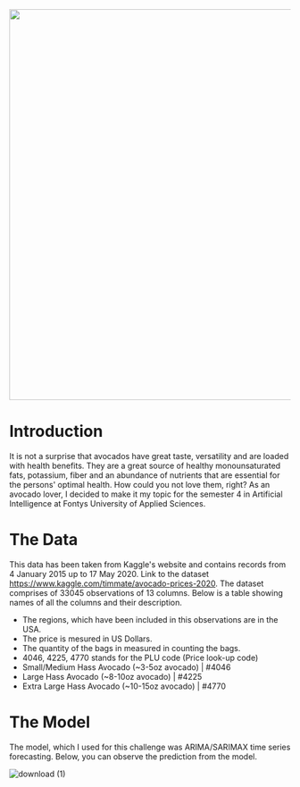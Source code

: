 <img width="700px" src="https://blogs.sap.com/wp-content/uploads/2020/03/avocado-prices-prediction.jpg">

# Introduction
It is not a surprise that avocados have great taste, versatility and are loaded with health benefits. They are a great source of healthy monounsaturated fats, potassium, fiber and an abundance of nutrients that are essential for the persons' optimal health. How could you not love them, right?
As an avocado lover, I decided to make it my topic for the semester 4 in Artificial Intelligence at Fontys University of Applied Sciences.

# The Data
This data has been taken from Kaggle's website and contains records from 4 January 2015 up to 17 May 2020.
Link to the dataset <a href="https://www.kaggle.com/timmate/avocado-prices-2020">https://www.kaggle.com/timmate/avocado-prices-2020</a>.
The dataset comprises of 33045 observations of 13 columns. Below is a table showing names of all the columns and their description.

- The regions, which have been included in this observations are in the USA.
- The price is mesured in US Dollars.
- The quantity of the bags in measured in counting the bags.
- 4046, 4225, 4770 stands for the PLU code (Price look-up code)
- Small/Medium Hass Avocado (~3-5oz avocado) | #4046
- Large Hass Avocado (~8-10oz avocado) | #4225
- Extra Large Hass Avocado (~10-15oz avocado) | #4770

# The Model
The model, which I used for this challenge was ARIMA/SARIMAX time series forecasting. Below, you can observe the prediction from the model.
<br>

![download (1)](https://user-images.githubusercontent.com/64732465/196043382-15025e99-be32-473f-9864-e4b8ba0b6696.png)
